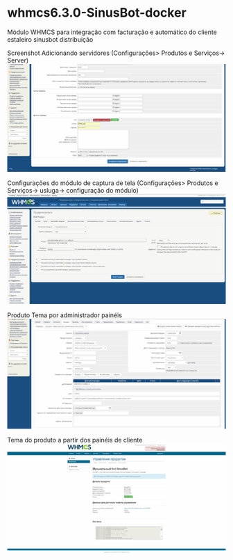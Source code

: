 # whmcs6.3.0-SinusBot-docker
Módulo WHMCS para integração com facturação e automático do cliente estaleiro sinusbot distribuição

Screenshot Adicionando servidores (Configurações> Produtos e Serviços-> Server)
![Alt text](https://github.com/07artem132/whmcs6.3.0-SinusBot-docker/blob/master/screenshots/servers.png)

Configurações do módulo de captura de tela (Configurações> Produtos e Serviços-> usluga-> configuração do módulo)
![Alt text](https://github.com/07artem132/whmcs6.3.0-SinusBot-docker/blob/master/screenshots/product.png)

Produto Tema por administrador painéis
![Alt text](https://github.com/07artem132/whmcs6.3.0-SinusBot-docker/blob/master/screenshots/admin.png)

Tema do produto a partir dos painéis de cliente
![Alt text](https://github.com/07artem132/whmcs6.3.0-SinusBot-docker/blob/master/screenshots/client.png)
